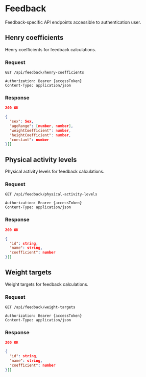 # Feedback

Feedback-specific API endpoints accessible to authentication user.

## Henry coefficients

Henry coefficients for feedback calculations.

### Request

```http
GET /api/feedback/henry-coefficients

Authorization: Bearer {accessToken}
Content-Type: application/json
```

### Response

```json
200 OK

{
  "sex": Sex,
  "ageRange": [number, number],
  "weightCoefficient": number,
  "heightCoefficient": number,
  "constant": number
}[]
```

## Physical activity levels

Physical activity levels for feedback calculations.

### Request

```http
GET /api/feedback/physical-activity-levels

Authorization: Bearer {accessToken}
Content-Type: application/json
```

### Response

```json
200 OK

{
  "id": string,
  "name": string,
  "coefficient": number
}[]
```

## Weight targets

Weight targets for feedback calculations.

### Request

```http
GET /api/feedback/weight-targets

Authorization: Bearer {accessToken}
Content-Type: application/json
```

### Response

```json
200 OK

{
  "id": string,
  "name": string,
  "coefficient": number
}[]
```
